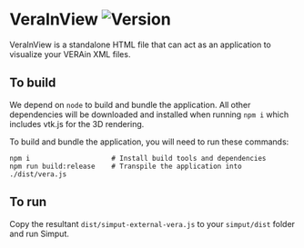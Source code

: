 # VeraInView ![Version](https://badge.fury.io/js/%40doe-casl%2Fverain-view.svg)


VeraInView is a standalone HTML file that can act as an application to visualize your VERAin XML files.

## To build

We depend on `node` to build and bundle the application. All other dependencies will be downloaded and installed when running `npm i` which includes vtk.js for the 3D rendering.

To build and bundle the application, you will need to run these commands:

```
npm i                    # Install build tools and dependencies
npm run build:release    # Transpile the application into ./dist/vera.js
```

## To run

Copy the resultant `dist/simput-external-vera.js` to your `simput/dist` folder and run Simput.

